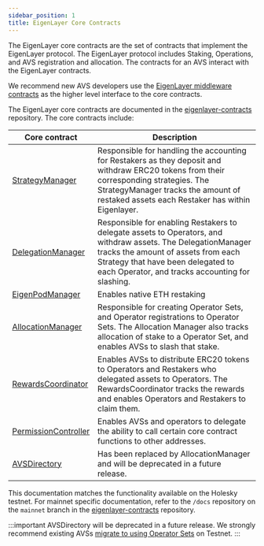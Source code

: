 ```yaml
---
sidebar_position: 1
title: EigenLayer Core Contracts
---
```


The EigenLayer core contracts are the set of contracts that implement the EigenLayer protocol. The EigenLayer protocol includes
Staking, Operations, and AVS registration and allocation. The contracts for an AVS interact with the EigenLayer contracts. 

We recommend new AVS developers use the [EigenLayer middleware contracts](middleware-contracts.md) as the higher level interface
to the core contracts. 

The EigenLayer core contracts are documented in the [eigenlayer-contracts](https://github.com/Layr-Labs/eigenlayer-contracts) repository. The core contracts include: 

| Core contract            | Description                                                                                                                                                                                                                                  | 
|--------------------------|----------------------------------------------------------------------------------------------------------------------------------------------------------------------------------------------------------------------------------------------|
| [StrategyManager](https://github.com/Layr-Labs/eigenlayer-contracts/tree/testnet-holesky/docs#strategymanager)      | Responsible for handling the accounting for Restakers as they deposit and withdraw ERC20 tokens from their corresponding strategies. The StrategyManager tracks the amount of restaked assets each Restaker has within Eigenlayer.           |
| [DelegationManager](https://github.com/Layr-Labs/eigenlayer-contracts/tree/testnet-holesky/docs#delegationmanager)    | Responsible for enabling Restakers to delegate assets to Operators, and withdraw assets. The DelegationManager tracks the amount of assets from each Strategy that have been delegated to each Operator, and tracks accounting for slashing. | 
| [EigenPodManager](https://github.com/Layr-Labs/eigenlayer-contracts/tree/testnet-holesky/docs#eigenpodmanager)      | Enables native ETH restaking                                                                                                                                                                                                                 | 
| [AllocationManager](https://github.com/Layr-Labs/eigenlayer-contracts/tree/testnet-holesky/docs#allocationmanager)    | Responsible for creating Operator Sets, and Operator registrations to Operator Sets. The Allocation Manager also tracks allocation of stake to a Operator Set, and enables AVSs to slash that stake.                                         
| [RewardsCoordinator](https://github.com/Layr-Labs/eigenlayer-contracts/tree/testnet-holesky/docs#allocationmanager)   | Enables AVSs to distribute ERC20 tokens to Operators and Restakers who delegated assets to Operators. The RewardsCoordinator tracks the rewards and enables Operators and Restakers to claim them.
| [PermissionController](https://github.com/Layr-Labs/eigenlayer-contracts/tree/testnet-holesky/docs#permissioncontroller) |Enables AVSs and operators to delegate the ability to call certain core contract functions to other addresses.|
| [AVSDirectory](https://github.com/Layr-Labs/eigenlayer-contracts/tree/testnet-holesky/docs#avsdirectory)         | Has been replaced by AllocationManager and will be deprecated in a future release. | 

This documentation matches the functionality available on the Holesky testnet. For mainnet
specific documentation, refer to the `/docs` repository on the `mainnet` branch in the [eigenlayer-contracts](https://github.com/Layr-Labs/eigenlayer-contracts)
repository.

:::important
AVSDirectory will be deprecated in a future release. We strongly recommend existing AVSs [migrate to using Operator Sets](../../HowTo/slashing/migrate-to-operatorsets.md)
on Testnet.
:::